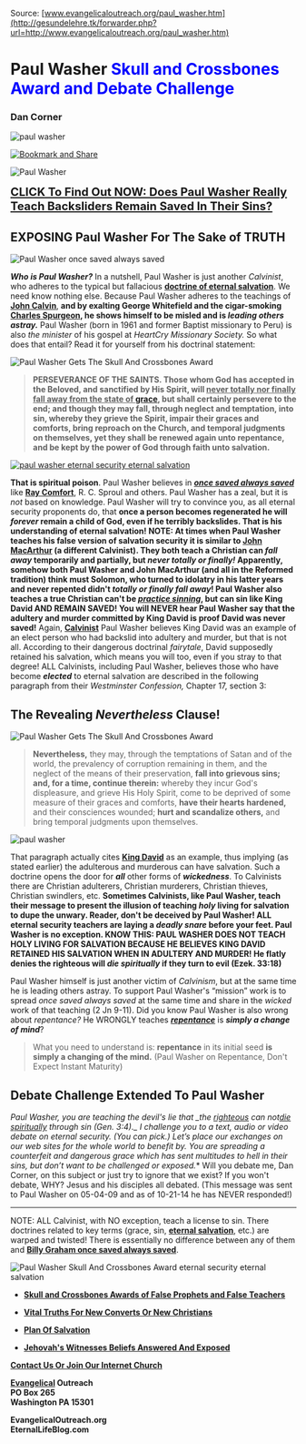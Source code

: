 <!--t Paul Washer Skull and Crossbones Award and Debate Challenge t-->
<!--d  d-->
<!--tag DanCorner,PaulWasher,SCbAward tag-->

Source: [www.evangelicaloutreach.org/paul_washer.htm](http://gesundelehre.tk/forwarder.php?url=http://www.evangelicaloutreach.org/paul_washer.htm)


# Paul Washer <font color="blue">Skull and Crossbones Award and Debate Challenge</font>

### Dan Corner


![paul washer](../../files/pictures/evangelical-paul-washer.jpg)

[![Bookmark and Share](../s7.addthis.com/static/btn/v2/lg-share-en.gif)](http://www.addthis.com/bookmark.php?v=250&username=xa-4ce723c86d857fe0)

![Paul Washer](../../files/pictures/a-colorb.gif)

<big><big>**[CLICK To Find Out NOW: Does Paul Washer Really Teach Backsliders Remain Saved In Their Sins?](#heretic%20paul%20washer)**</big></big>


## EXPOSING Paul Washer For The Sake of TRUTH

![Paul Washer once saved always saved](../../files/pictures/PaulWasher.jpg)

**_Who is Paul Washer?_** In a nutshell, Paul Washer is just another _Calvinist_, who adheres to the typical but fallacious **[doctrine of eternal salvation](http://gesundelehre.tk/forwarder.php?url=http://www.evangelicaloutreach.org/getsaved.html)**. We need know nothing else. Because Paul Washer adheres to the teachings of **[John Calvin](http://gesundelehre.tk/forwarder.php?url=http://www.evangelicaloutreach.org/johncalvin.html)**, **and by exalting George Whitefield and the cigar-smoking [Charles Spurgeon](http://gesundelehre.tk/forwarder.php?url=http://www.evangelicaloutreach.org/spurgeon.html), he shows himself to be misled and is _leading others astray._** Paul Washer (born in 1961 and former Baptist missionary to Peru) is also _the minister_ of his gospel at _HeartCry Missionary Society._ So what does that entail? Read it for yourself from his doctrinal statement:

![Paul Washer Gets The Skull And Crossbones Award](../../files/pictures/snc.jpg)

> **PERSEVERANCE OF THE SAINTS. Those whom God has accepted in the Beloved, and sanctified by His Spirit, will <u>never totally nor finally fall away from the state of [**grace**](http://gesundelehre.tk/forwarder.php?url=http://www.evangelicaloutreach.org/true-grace-false-grace.html)</u>, but shall certainly persevere to the end; and though they may fall, through neglect and temptation, into sin, whereby they grieve the Spirit, impair their graces and comforts, bring reproach on the Church, and temporal judgments on themselves, yet they shall be renewed again unto repentance, and be kept by the power of God through faith unto salvation.**

[![](../../files/pictures/how-did-david-die.jpg "paul washer eternal security eternal salvation")](http://gesundelehre.tk/forwarder.php?url=http://www.evangelicaloutreach.org/king-david-sinned.html)

**That is spiritual poison**. Paul Washer believes in _**[once saved always saved](http://gesundelehre.tk/forwarder.php?url=http://www.evangelicaloutreach.org/eternal-security.html)**_ like **[Ray Comfort](http://gesundelehre.tk/forwarder.php?url=http://www.evangelicaloutreach.org/raycomfort.html)**, R. C. Sproul and others. Paul Washer has a zeal, but it is _not_ based on knowledge. Paul Washer will try to convince you, as all eternal security proponents do, that **once a person becomes regenerated he will _forever_ remain a child of God, even if he terribly backslides. That is his understanding of eternal salvation! NOTE: At times when Paul Washer teaches his false version of salvation security it is similar to [John MacArthur](http://gesundelehre.tk/forwarder.php?url=http://www.evangelicaloutreach.org/John-MacArthur.html) (a different Calvinist). They both teach a Christian can _fall away_ temporarily and partially, but _never totally or finally!_ Apparently, somehow both Paul Washer and John MacArthur (and all in the Reformed tradition) think must Solomon, who turned to idolatry in his latter years and never repented didn't _totally or finally fall away_! Paul Washer also teaches a true Christian can't be _[practice sinning](http://gesundelehre.tk/forwarder.php?url=http://www.evangelicaloutreach.org/practice-sin.htm)_, but can sin like King David AND REMAIN SAVED! You will NEVER hear Paul Washer say that the adultery and murder committed by King David is proof David was never saved!** Again, **[Calvinist](http://gesundelehre.tk/forwarder.php?url=http://www.evangelicaloutreach.org/calvinismrefuted.html)** Paul Washer believes King David was an example of an elect person who had backslid into adultery and murder, but that is not all. According to their dangerous doctrinal _fairytale_, David supposedly retained his salvation, which means you will too, even if you stray to that degree! ALL Calvinists, including Paul Washer, believes those who have become **_elected_** to eternal salvation are described in the following paragraph from their _Westminster Confession,_ Chapter 17, section 3:



## <a name="heretic%20paul%20washer"></a>The Revealing _Nevertheless_ Clause!

![Paul Washer Gets The Skull And Crossbones Award](../../files/pictures/snc.jpg)

> **Nevertheless,** they may, through the temptations of Satan and of the world, the prevalency of corruption remaining in them, and the neglect of the means of their preservation, **fall into grievous sins; and, for a time, continue therein:** whereby they incur God's displeasure, and grieve His Holy Spirit, come to be deprived of some measure of their graces and comforts, **have their hearts hardened,** and their consciences wounded; **hurt and scandalize others,** and bring temporal judgments upon themselves.

![paul washer](../../files/pictures/paul-washer.jpg)

That paragraph actually cites [**King David**](http://gesundelehre.tk/forwarder.php?url=http://www.evangelicaloutreach.org/king-david-sinned.html) as an example, thus implying (as stated earlier) the adulterous and murderous can have salvation. Such a doctrine opens the door for **_all_** other forms of **_wickedness_**. To Calvinists there are Christian adulterers, Christian murderers, Christian thieves, Christian swindlers, etc. **Sometimes Calvinists, like Paul Washer, teach their message to present the illusion of teaching _holy_ living for salvation to dupe the unwary. Reader, don't be deceived by Paul Washer! ALL eternal security teachers are laying a _deadly snare_ before your feet. Paul Washer is no exception. KNOW THIS: PAUL WASHER DOES NOT TEACH HOLY LIVING FOR SALVATION BECAUSE HE BELIEVES KING DAVID RETAINED HIS SALVATION WHEN IN ADULTERY AND MURDER! He flatly denies the righteous will _die spiritually_ if they turn to evil (Ezek. 33:18)**

Paul Washer himself is just another victim of _Calvinism_, but at the same time he is leading others astray. To support Paul Washer's “mission” work is to spread _once saved always saved_ at the same time and share in the _wicked_ work of that teaching (2 Jn 9-11). Did you know Paul Washer is also wrong about _repentance?_ He WRONGLY teaches _**[repentance](http://gesundelehre.tk/forwarder.php?url=http://www.evangelicaloutreach.org/repentance.html)**_ is **_simply a change of mind_**?

> What you need to understand is: **repentance** in its initial seed **is simply a changing of the mind.** (Paul Washer on Repentance, Don't Expect Instant Maturity)



## Debate Challenge Extended To Paul Washer

**Paul Washer, you are teaching the devil's lie that _the [righteous](http://gesundelehre.tk/forwarder.php?url=http://www.evangelicaloutreach.org/righteous.html) can not*[die spiritually](http://gesundelehre.tk/forwarder.php?url=http://www.evangelicaloutreach.org/spiritual-death.html) through sin (Gen. 3:4)._ I challenge you to a text, audio or video debate on eternal security. (You can pick.) Let’s place our exchanges on our web sites for the whole world to benefit by. You are spreading a _counterfeit and dangerous_ grace which has sent multitudes to hell in their sins, but don’t want to be challenged or exposed.** Will you debate me, Dan Corner, on this subject or just try to ignore that we exist? If you won't debate, WHY? Jesus and his disciples all debated. (This message was sent to Paul Washer on 05-04-09 and as of 10-21-14 he has NEVER responded!)

* * *

NOTE: ALL Calvinist, with NO exception, teach a license to sin. There doctrines related to key terms (grace, sin, **[eternal salvation](http://gesundelehre.tk/forwarder.php?url=http://www.evangelicaloutreach.org/getsaved.html)**, etc.) are warped and twisted! There is essentially no difference between any of them and **[Billy Graham once saved always saved](http://gesundelehre.tk/forwarder.php?url=http://www.evangelicaloutreach.org/jesus-es.html)**.

![Paul Washer Skull And Crossbones Award eternal security eternal salvation](../../files/pictures/a-colorb.gif)

- **[Skull and Crossbones Awards of False Prophets and False Teachers](http://gesundelehre.tk/forwarder.php?url=http://www.evangelicaloutreach.org/Skull_And_Crossbones.html)**

- **[Vital Truths For New Converts Or New Christians](http://gesundelehre.tk/forwarder.php?url=http://www.evangelicaloutreach.org/newconverts.html)**

- **[Plan Of Salvation](http://gesundelehre.tk/forwarder.php?url=http://www.evangelicaloutreach.org/plan-of-salvation.html)**

- **[Jehovah's Witnesses Beliefs Answered And Exposed](http://gesundelehre.tk/forwarder.php?url=http://www.evangelicaloutreach.org/jehovahs-witnesses-answered.html)**

**[Contact Us Or Join Our Internet Church](http://gesundelehre.tk/forwarder.php?url=http://www.evangelicaloutreach.org/contact.html)**

**[Evangelical](http://gesundelehre.tk/forwarder.php?url=http://www.evangelicaloutreach.org/index.html) Outreach**  
**PO Box 265**  
**Washington PA 15301**

**EvangelicalOutreach.org**  
**EternalLifeBlog.com**